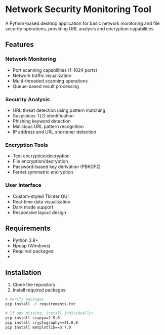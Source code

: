 # Network Security Monitoring Tool

A Python-based desktop application for basic network monitoring and file security operations, providing URL analysis and encryption capabilities.

## Features

### Network Monitoring
- Port scanning capabilities (1-1024 ports)
- Network traffic visualization
- Multi-threaded scanning operations
- Queue-based result processing

### Security Analysis
- URL threat detection using pattern matching
- Suspicious TLD identification
- Phishing keyword detection
- Malicious URL pattern recognition
- IP address and URL shortener detection

### Encryption Tools
- Text encryption/decryption
- File encryption/decryption
- Password-based key derivation (PBKDF2)
- Fernet symmetric encryption

### User Interface
- Custom-styled Tkinter GUI
- Real-time data visualization
- Dark mode support
- Responsive layout design

## Requirements

- Python 3.8+
- Npcap (Windows)
- Required packages:
- 
## Installation

1. Clone the repository
2. Install required packages:
```bash
# Verify packages
pip install -r requirements.txt

# If any missing, install individually:
pip install scapy==2.5.0
pip install cryptography==41.0.0
pip install matplotlib==3.7.0

